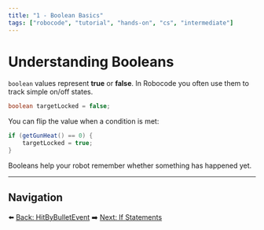 ```yaml
---
title: "1 - Boolean Basics"
tags: ["robocode", "tutorial", "hands-on", "cs", "intermediate"]
---
```


# Understanding Booleans

`boolean` values represent **true** or **false**. In Robocode you often use them to track simple on/off states.

```java
boolean targetLocked = false;
```

You can flip the value when a condition is met:

```java
if (getGunHeat() == 0) {
    targetLocked = true;
}
```

Booleans help your robot remember whether something has happened yet.

---

## Navigation

⬅️ [Back: HitByBulletEvent](/robocode/Day-4/02_hit_by_bullet_event)
➡️ [Next: If Statements](/robocode/Day-5/01_if_statements)
